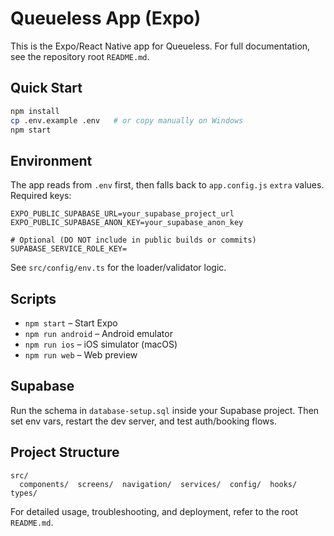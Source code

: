 # Queueless App (Expo)

This is the Expo/React Native app for Queueless. For full documentation, see the repository root `README.md`.

## Quick Start

```bash
npm install
cp .env.example .env   # or copy manually on Windows
npm start
```

## Environment

The app reads from `.env` first, then falls back to `app.config.js` `extra` values. Required keys:

```dotenv
EXPO_PUBLIC_SUPABASE_URL=your_supabase_project_url
EXPO_PUBLIC_SUPABASE_ANON_KEY=your_supabase_anon_key

# Optional (DO NOT include in public builds or commits)
SUPABASE_SERVICE_ROLE_KEY=
```

See `src/config/env.ts` for the loader/validator logic.

## Scripts

- `npm start` – Start Expo
- `npm run android` – Android emulator
- `npm run ios` – iOS simulator (macOS)
- `npm run web` – Web preview

## Supabase

Run the schema in `database-setup.sql` inside your Supabase project. Then set env vars, restart the dev server, and test auth/booking flows.

## Project Structure

```
src/
  components/  screens/  navigation/  services/  config/  hooks/  types/
```

For detailed usage, troubleshooting, and deployment, refer to the root `README.md`.
